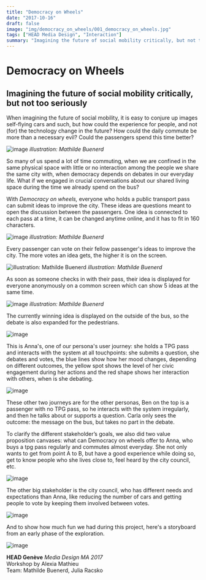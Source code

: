 ```yaml
---
title: "Democracy on Wheels"
date: "2017-10-16"
draft: false
image: "img/democracy_on_wheels/001_democracy_on_wheels.jpg"
tags: ["HEAD Media Design", "Interaction"]
summary: "Imagining the future of social mobility critically, but not too seriously."
---
```

<!--more-->

# Democracy on Wheels
## Imagining the future of social mobility critically, but not too seriously

When imagining the future of social mobility, it is easy to conjure up images self-flying cars and such, but how could the experience for people, and not (for) the technology change in the future? How could the daily commute be more than a necessary evil? Could the passengers spend this time better? 



![image](/img/democracy_on_wheels/001_democracy_on_wheels.jpg)
*illustration: Mathilde Buenerd*

So many of us spend a lot of time commuting, when we are confined in the same physical space with little or no interaction among the people we share the same city with, when democracy depends on debates in our everyday life. What if we engaged in crucial conversations about our shared living space during the time we already spend on the bus?

With *Democracy on wheels,* everyone who holds a public transport pass can submit ideas to improve the city. These ideas are questions meant to open the discussion between the passengers. One idea is connected to each pass at a time, it can be changed anytime online, and it has to fit in 160 characters.

![image](/img/democracy_on_wheels/002_democracy_on_wheels.jpg)
*illustration: Mathilde Buenerd*

Every passenger can vote on their fellow passenger's ideas to improve the city. The more votes an idea gets, the higher it is on the screen.

![illustration: Mathilde Buenerd](/img/democracy_on_wheels/003_democracy_on_wheels.jpg)
*illustration: Mathilde Buenerd*

As soon as someone checks in with their pass, their idea is displayed for everyone anonymously on a common screen which can show 5 ideas at the same time.

![image](/img/democracy_on_wheels/004_democracy_on_wheels.jpg)
*illustration: Mathilde Buenerd*

The currently winning idea is displayed on the outside of the bus, so the debate is also expanded for the pedestrians.

![image](/img/democracy_on_wheels/005_user_journey.png)

This is Anna's, one of our persona's user journey: she holds a TPG pass and interacts with the system at all touchpoints: she submits a question, she debates and votes, the blue lines show how her mood changes, depending on different outcomes, the yellow spot shows the level of her civic engagement during her actions and the red shape shows her interaction with others, when is she debating.

![image](/img/democracy_on_wheels/006_user_journey.png)

These other two journeys are for the other personas, Ben on the top is a passenger with no TPG pass, so he interacts with the system irregularly, and then he talks about or supports a question. Carla only sees the outcome: the message on the bus, but takes no part in the debate.

To clarify the different stakeholder’s goals, we also did two value proposition canvases: what can Democracy on wheels offer to Anna, who buys a tpg pass regularly and commutes almost everyday. She not only wants to get from point A to B, but have a good experience while doing so, get to know people who she lives close to, feel heard by the city council, etc.

![image](/img/democracy_on_wheels/007_value_prop_canvas.png)

The other big stakeholder is the city council, who has different needs and expectations than Anna, like reducing the number of cars and getting people to vote by keeping them involved between votes.

![image](/img/democracy_on_wheels/008_value_prop_canvas.png)

And to show how much fun we had during this project, here's a storyboard from an early phase of the exploration.

![image](/img/democracy_on_wheels/009_storyboard.jpg)

**HEAD Genève** *Media Design MA 2017*  
Workshop by Alexia Mathieu  
Team: Mathilde Buenerd, Julia Racsko
